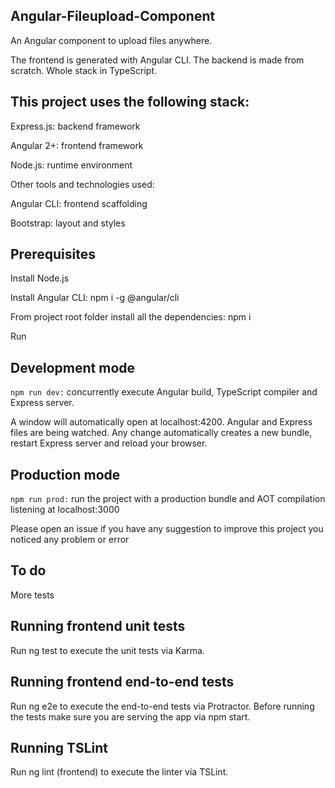 ## Angular-Fileupload-Component
An Angular component to upload files anywhere.

The frontend is generated with Angular CLI. The backend is made from scratch. Whole stack in TypeScript.

## This project uses the following stack:

Express.js: backend framework

Angular 2+: frontend framework

Node.js: runtime environment

Other tools and technologies used:

Angular CLI: frontend scaffolding

Bootstrap: layout and styles

## Prerequisites

Install Node.js

Install Angular CLI: npm i -g @angular/cli

From project root folder install all the dependencies: npm i

Run
## Development mode
`npm run dev:` concurrently execute Angular build, TypeScript compiler and Express server.

A window will automatically open at localhost:4200. Angular and Express files are being watched. Any change automatically creates a new bundle, restart Express server and reload your browser.

## Production mode
`npm run prod:` run the project with a production bundle and AOT compilation listening at localhost:3000

Please open an issue if
you have any suggestion to improve this project
you noticed any problem or error

## To do

More tests

## Running frontend unit tests

Run ng test to execute the unit tests via Karma.

## Running frontend end-to-end tests
Run ng e2e to execute the end-to-end tests via Protractor. Before running the tests make sure you are serving the app via npm start.

## Running TSLint

Run ng lint (frontend) to execute the linter via TSLint.
